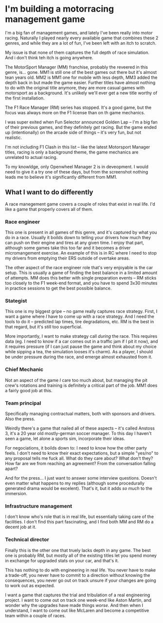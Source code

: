 # I'm building a motorracing management game

I'm a big fan of management games, and lately I've been really into motor racing. Naturally I played nearly every available game that combines these 2 genres, and while they are a lot of fun, I've been left with an itch to scratch. 

My issue is that none of them captures the full depth of race simulation. And i don't think teh itch is going anywhere.

The MotorSport Manager (MM) franchise, probably the reveered in this genre, is... gone. MM1 is still one of the best games out there but it's almost tean years old. MM2 is MM1 one for mobile with less depth, MM3 added the depth back in but made the game easier. Further titles have almost nothing to do with the original title anymore, they are more casual games with motorsport as a background. It's unlikely we'll ever get a new title worthy of the first installation.

The F1 Race Manager (RM) series has stopped. It's a good game, but the focus was always more on the F1 license than on th game mechanics.

I was super exited when Fun Selector announced Golden Lap – I'm a big fan of their previous games, and they definitely _get_ racing. But the game ended up (intentionally) on the arcade side of things – it's very fun, but not realistic.

I'm not including F1 Clash in this list – like the latest Motorsport Manager titles, racing is only a background theme, the game mechanics are unrelated to actual racing.

To my knowldge, only Openwheel Manager 2 is in deveopment. I would need to give it a try one of these days, but from the screenshot nothing leads me to believe it's significantly different from MM1.

## What I want to do differently

A race manegement game covers a couple of roles that exist in real life. I'd like a game that properly covers all of them.

### Race engineer

This one is present in all games of this genre, and it's captured by what you do in a race. Usually it boilds down to telling your drivers how much they can push on their engine and tires at any given time. I enjoy that part, although some games take this too far and it becomes a driver micromangement exercise. An example of this is in RC where I need to stop my drivers from emptying their ERS outside of overtake areas.

The other aspect of the race engineer role that's very enjoyable is the car setup. This is usually a game of finding the best balance in a limited amount of attempts. MM does this better with single preparation events – RM sticks too closely to the F1 week-end format, and you have to spend 3x30 minutes in practice sessions to get the best possible balance.

### Stategist

This one is my biggest gripe – no game really captures race strategy. First, I want a game where _I_ have to come up with a race strategy. And I need the tools to do it – predicted lap times, tire degradations, etc. RM is the best in that regard, but it's still too superficial.

More importantly, I want to make strategy call _during_ the race. This requires data (eg. I need to know if a car comes out in a traffic jam if I pit it now), and it requires pressure (if I can just pause the game and think about my choice while sipping a tea, the simulation looses it's charm). As a player, I should be under pressure during the race, and emerge almost exhausted from it.

### Chief Mechanic

Not an aspect of the game _I_ care too much about, but managing the pit crew's rotations and training is definitely a critical part of the job. MM1 does a fairly good job at this.

### Team principal

Specifically managing contractual matters, both with sponsors and drivers. Also the press.

Weirdly there's a game that nailed all of these aspects – it's called Anstoss 3, it's a 20 year old mostly-german soccer manager. To this day I haven't seen a game, let alone a sports sim, incorporate their ideas.

For negociations, it boilds down to: I need to know how the other party feels. I don't need to know their exact expectations, but a simple "yes/no" to any proposal tells me fuck all. What do they care about? What don't they? How far are we from reaching an agreement? From the conversation falling apart?

And for the press... I just want to answer some interview questions. Doesn't even matter what happens to my replies (although some procedurally generated drama would be excelent). That's it, but it adds _so much_ to the immersion.

### Infrastructure management

I don't know who's role that is in real life, but essentially taking care of the facilities. I don't find this part fascinating, and I find both MM and RM do a decent job at it.

### Technical director

Finally this is the other one that truely lacks depth in any game. The best one is probably RM, but mostly all of the existing titles let you spend money in exchange for upgraded stats on your car, and that's it.

This has nothing to do with engineering in real life. You never have to make a trade-off, you never have to commit to a direction without knowing the consequences, you never go out on track unsure if your changes are going to work out as expected.

I want a game that captures the trial and tribulation of a real engineering project. I want to come out on track one week-end like Aston Martin, and wonder why the upgrades have made things _worse_. And then when I understand, I want to come out like McLaren and become a competitive team within a couple of races.

